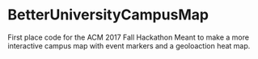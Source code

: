 # BetterUniversityCampusMap
First place code for the ACM 2017 Fall Hackathon
Meant to make a more interactive campus map with event markers and a geoloaction heat map. 
